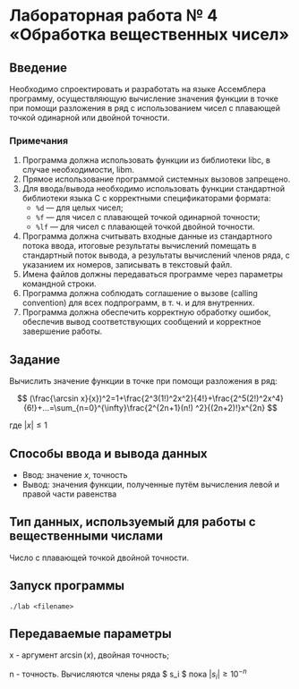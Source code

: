 # Лабораторная работа № 4 «Обработка вещественных чисел»

## Введение

Необходимо спроектировать и разработать на языке Ассемблера программу, осуществляющую
вычисление значения функции в точке при помощи разложения в ряд с использованием чисел с плавающей точкой одинарной или
двойной точности.

### Примечания

1. Программа должна использовать функции из библиотеки libc, в случае необходимости, libm.
1. Прямое использование программой системных вызовов запрещено.
1. Для ввода/вывода необходимо использовать функции стандартной библиотеки языка C с корректными спецификаторами
   формата:
    - `%d` — для целых чисел;
    - `%f` — для чисел с плавающей точкой одинарной точности;
    - `%lf` — для чисел с плавающей точкой двойной точности.
1. Программа должна считывать входные данные из стандартного потока ввода, итоговые результаты вычислений помещать в
   стандартный поток вывода, а результаты вычислений членов ряда, с указанием их номеров, записывать в текстовый файл.
1. Имена файлов должны передаваться программе через параметры командной строки.
1. Программа должна соблюдать соглашение о вызове (calling convention) для всех подпрограмм,
   в т. ч. и для внутренних.
1. Программа должна обеспечить корректную обработку ошибок, обеспечив вывод соответствующих сообщений и корректное
   завершение работы.

## Задание

Вычислить значение функции в точке при помощи разложения в ряд:

$$ (\frac{\arcsin x}{x})^2=1+\frac{2^3(1!)^2x^2}{4!}+\frac{2^5(2!)^2x^4}{6!}+...=\sum_{n=0}^{\infty}\frac{2^{2n+1}(n!)
^2}{(2n+2)!}x^{2n} $$

где $` |x| \le 1 `$

## Способы ввода и вывода данных

- Ввод: значение $x$, точность
- Вывод: значения функции, полученные путём вычисления левой и правой части равенства

## Тип данных, используемый для работы с вещественными числами

Число с плавающей точкой двойной точности.

## Запуск программы

```./lab <filename>```

## Передаваемые параметры

x - аргумент $`\arcsin(x)`$, двойная точность;

n - точность. Вычисляются члены ряда $ s_i $ пока $` |s_i| \ge 10^{-n} `$



